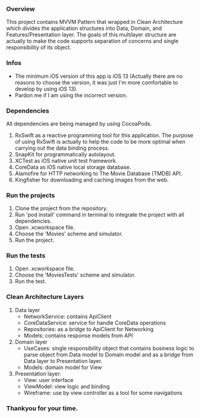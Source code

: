 ### Overview
This project contains MVVM Pattern that wrapped in Clean Architecture which divides the application structures into Data, Domain, and Features/Presentation layer. The goals of this multilayer structure are actually to make the code supports separation of concerns and single responsibility of its object.

### Infos
- The minimum iOS version of this app is iOS 13 (Actually there are no reasons to choose the version, it was just I'm more comfortable to develop by using iOS 13).
- Pardon me if I am using the incorrect version.

### Dependencies
All dependencies are being managed by using CocoaPods.
1. RxSwift as a reactive programming tool for this application. The purpose of using RxSwift is actually to help the code to be more optimal when carrying out the data binding process.
2. SnapKit for programmatically autolayout.
3. XCTest as iOS native unit test framework. 
4. CoreData as iOS native local storage database. 
5. Alamofire for HTTP networking to The Movie Database (TMDB) API.
6. Kingfisher for downloading and caching images from the web.

### Run the projects
1. Clone the project from the repository.
2. Run 'pod install' command in terminal to integrate the project with all dependencies.
3. Open .xcworkspace file.
4. Choose the 'Movies' scheme and simulator.
5. Run the project.

### Run the tests
1. Open .xcworkspace file.
2. Choose the 'MoviesTests' scheme and simulator.
3. Run the test.

### Clean Architecture Layers
1. Data layer
    - NetworkService: contains ApiClient
    - CoreDataService: service for handle CoreData operations
    - Repositories: as a bridge to ApiClient for Networking
    - Models: contains response models from API
2. Domain layer
    - UseCases: single responsibility object that contains business logic to parse object from Data model to Domain model and as a bridge from Data layer to Presentation layer.
    - Models: domain model for View
3. Presentation layer:
    - View: user interface
    - ViewModel: view logic and binding
    - Wireframe: use by view controller as a tool for some navigations

### Thankyou for your time.
